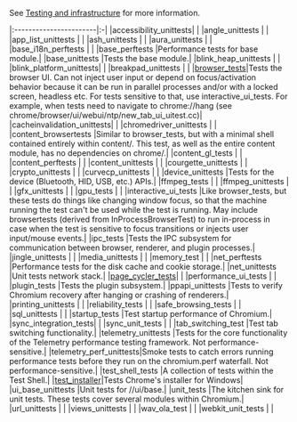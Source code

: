 See [Testing and infrastructure](https://sites.google.com/a/chromium.org/dev/developers/testing) for more information.

|:-----------------------|:-|
|accessibility\_unittests| |
|angle\_unittests        | |
|app\_list\_unittests    | |
|ash\_unittests          | |
|aura\_unittests         | |
|base\_i18n\_perftests   | |
|base\_perftests         |Performance tests for base module.|
|base\_unittests         |Tests the base module.|
|blink\_heap\_unittests  | |
|blink\_platform\_unittests| |
|breakpad\_unittests     | |
|[browser\_tests](https://sites.google.com/a/chromium.org/dev/developers/testing/browser-tests)|Tests the browser UI. Can not inject user input or depend on focus/activation behavior because it can be run in parallel processes and/or with a locked screen, headless etc. For tests sensitive to that, use interactive\_ui\_tests. For example, when tests need to navigate to chrome://hang (see chrome/browser/ui/webui/ntp/new\_tab\_ui\_uitest.cc)|
|cacheinvalidation\_unittests| |
|chromedriver\_unittests | |
|content\_browsertests   |Similar to browser\_tests, but with a minimal shell contained entirely within content/. This test, as well as the entire content module, has no dependencies on chrome/.|
|content\_gl\_tests      | |
|content\_perftests      | |
|content\_unittests      | |
|courgette\_unittests    | |
|crypto\_unittests       | |
|curvecp\_unittests      | |
|device\_unittests       |Tests for the device (Bluetooth, HID, USB, etc.) APIs.|
|ffmpeg\_tests           | |
|ffmpeg\_unittests       | |
|gfx\_unittests          | |
|gpu\_tests              | |
|interactive\_ui\_tests  |Like browser\_tests, but these tests do things like changing window focus, so that the machine running the test can't be used while the test is running. May include browsertests (derived from InProcessBrowserTest) to run in-process in case when the test is sensitive to focus transitions or injects user input/mouse events.|
|ipc\_tests              |Tests the IPC subsystem for communication between browser, renderer, and plugin processes.|
|jingle\_unittests       | |
|media\_unittests        | |
|memory\_test            | |
|net\_perftests          |Performance tests for the disk cache and cookie storage.|
|net\_unittests          |Unit tests network stack.|
|[page\_cycler\_tests](https://sites.google.com/a/chromium.org/dev/developers/testing/page-cyclers)| |
|performance\_ui\_tests  | |
|plugin\_tests           |Tests the plugin subsystem.|
|ppapi\_unittests        |Tests to verify Chromium recovery after hanging or crashing of renderers.|
|printing\_unittests     | |
|reliability\_tests      | |
|safe\_browsing\_tests   | |
|sql\_unittests          | |
|startup\_tests          |Test startup performance of Chromium.|
|sync\_integration\_tests| |
|sync\_unit\_tests       | |
|tab\_switching\_test    |Test tab switching functionality.|
|telemetry\_unittests    |Tests for the core functionality of the Telemetry performance testing framework. Not performance-sensitive.|
|telemetry\_perf\_unittests|Smoke tests to catch errors running performance tests before they run on the chromium.perf waterfall. Not performance-sensitive.|
|test\_shell\_tests      |A collection of tests within the Test Shell.|
|[test\_installer](https://sites.google.com/a/chromium.org/dev/developers/testing/windows-installer-tests)|Tests Chrome's installer for Windows|
|ui\_base\_unittests     |Unit tests for //ui/base.|
|unit\_tests             |The kitchen sink for unit tests. These tests cover several modules within Chromium.|
|url\_unittests          | |
|views\_unittests        | |
|wav\_ola\_test          | |
|webkit\_unit\_tests     | |
